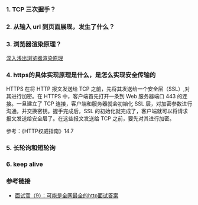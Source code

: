 ### 1. TCP 三次握手？

### 2. 从输入 url 到页面展现，发生了什么？

### 3. 浏览器渲染原理？  
  [深入浅出浏览器渲染原理](https://blog.fundebug.com/2019/01/03/understand-browser-rendering/)

### 4. https的具体实现原理是什么，是怎么实现安全传输的
HTTPS 在将 HTTP 报文发送给 TCP 之前，先将其发送给一个安全层（SSL）,对其进行加密。在 HTTPS 中，客户端首先打开一条到 Web 服务器端口 443 的连接。一旦建立了 TCP 连接，客户端和服务器就会初始化 SSL 层，对加密参数进行沟通，并交换密钥。握手完成后，SSL 的初始化就完成了，客户端就可以将请求报文发送给安全层了。在这些报文发送给 TCP 之前，要先对其进行加密。  

参考：《HTTP权威指南》14.7

### 5. 长轮询和短轮询

### 6. keep alive

### 参考链接
- [面试官（9）：可能是全网最全的http面试答案](https://juejin.im/post/6844903865410650126)